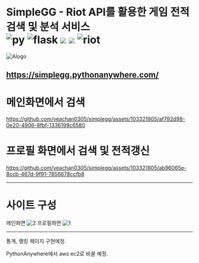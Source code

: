 # SimpleGG - Riot API를 활용한 게임 전적검색 및 분석 서비스   <br>  ![py](https://img.shields.io/badge/Python-14354C?style=for-the-badge&logo=python&logoColor=white) ![flask](https://img.shields.io/badge/Flask-000000?style=for-the-badge&logo=flask&logoColor=white) ![](https://img.shields.io/badge/HTML5-E34F26?style=for-the-badge&logo=html5&logoColor=white) ![](https://img.shields.io/badge/CSS3-1572B6?style=for-the-badge&logo=css3&logoColor=white) ![riot](https://img.shields.io/badge/Riot_Games-D32936?style=for-the-badge&logo=riot-games&logoColor=white)

![Alogo](https://github.com/yeachan0305/simplegg/assets/103321805/c0ff7ade-dcb2-4d3c-bfb0-2df73f4ef777)

<https://simplegg.pythonanywhere.com/>
---
# 메인화면에서 검색
https://github.com/yeachan0305/simplegg/assets/103321805/af792d98-0e20-4906-8fbf-1336199c6580
# 프로필 화면에서 검색 및 전적갱신
https://github.com/yeachan0305/simplegg/assets/103321805/ab96065e-8ccb-467d-9f91-7856678ccfb8

---
# 사이트 구성
메인화면
![2](https://github.com/yeachan0305/simplegg/assets/103321805/52a37938-fd28-4878-8bab-6fc6e3cca974)
프로필화면
![1](https://github.com/yeachan0305/simplegg/assets/103321805/cc79ca00-c831-4e73-9967-fdd4d3e759f6)

---

통계, 랭킹 페이지 구현예정.

PythonAnywhere에서 aws ec2로 바꿀 예정.
